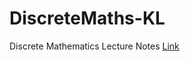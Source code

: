 # DiscreteMaths-KL
Discrete Mathematics Lecture Notes [Link](https://alejandratm.github.io/DiscreteMaths-KL/)
